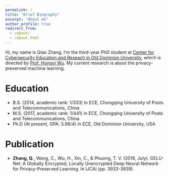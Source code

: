 ```yaml
---
permalink: /
title: "Brief Biography"
excerpt: "About me"
author_profile: true
redirect_from: 
  - /about/
  - /about.html
---
```


Hi, my name is Qiao Zhang, I'm the third-year PhD student at [Center for Cybersecurity Education and Reseach in Old Dominion University](https://www.odu.edu/ccser), which is directed by [Prof. Hongyi Wu](https://www.lions.odu.edu/~h1wu/). My current research is about the privacy-preserved machine learning.

Education
======
* B.S. (2014, academic rank: 1/333) in ECE, Chongqing University of Posts and Telecommunications, China
* M.S. (2017, academic rank: 1/441) in ECE, Chongqing University of Posts and Telecommunications, China
* Ph.D (At present, GPA: 3.96/4) in ECE, Old Dominion University, USA

Publication
======
* **Zhang, Q.**, Wang, C., Wu, H., Xin, C., & Phuong, T. V. (2018, July). GELU-Net: A Globally Encrypted, Locally Unencrypted Deep Neural Network for Privacy-Preserved Learning. In IJCAI (pp. 3933-3939).
